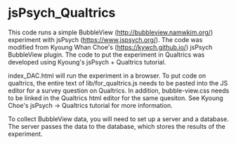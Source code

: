 # jsPsych_Qualtrics

This code runs a simple BubbleView (http://bubbleview.namwkim.org/) experiment with jsPsych (https://www.jspsych.org/). The code was modified from
Kyoung Whan Choe's (https://kywch.github.io/) jsPsych BubbleView plugin. The code to put the experiment in Qualtrics was developed using 
Kyoung's jsPsych + Qualtrics tutorial. 

index_DAC.html will run the experiment in a browser. To put code on qualtrics, the entire text of lib/for_qualtrics.js needs to be pasted into 
the JS editor for a survey question on Qualtrics. In addition, bubble-view.css needs to be linked in the Qualtrics html editor for the same quesiton.
See Kyoung Choe's jsPsych -> Qualtrics tutorial for more information.

To collect BubbleView data, you will need to set up a server and a database. The server passes the data to the database, which stores the results of the experiment.
